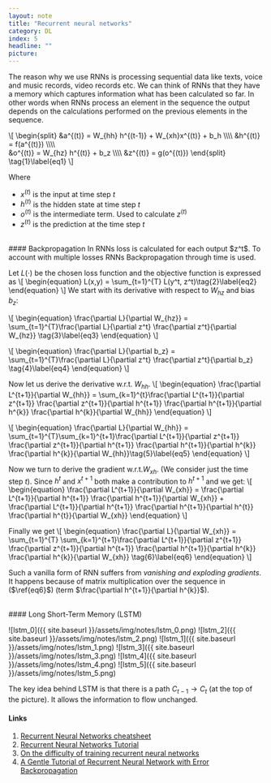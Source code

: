 ```yaml
---
layout: note
title: "Recurrent neural networks"
category: DL
index: 5
headline: ""
picture: 
---
```


The reason why we use RNNs is processing sequential data like texts, voice and music records, video records etc.
We can think of RNNs that they have a memory which captures information what has been calculated so far. In other words
when RNNs process an element in the sequence the output depends on the calculations performed on the previous elements in the
sequence.


<!-- ![rnn_0]({{ site.baseurl }}/assets/img/notes/rnn_0.png) -->

\\[
\begin{split}
&a^{(t)} = W_{hh} h^{(t-1)} + W_{xh}x^{(t)} + b_h \\\\\\\\
&h^{(t)} = f(a^{(t)}) \\\\\\\\ \
&o^{(t)} = W_{hz} h^{(t)} + b_z \\\\\\\\
&z^{(t)} = g(o^{(t)})
\end{split}
\tag{1}\label{eq1}
\\]

Where
- $x^{(t)}$ is the input at time step $t$
- $h^{(t)}$ is the hidden state at time step $t$
- $o^{(t)}$ is the intermediate term. Used to calculate $z^{(t)}$
- $z^{(t)}$ is the prediction at the time step $t$ 

<br>
#### Backpropagation
In RNNs loss is calculated for each output $z^t$. To account with multiple losses RNNs
Backpropagation through time is used.

Let $L(\cdot)$ be the chosen loss function and the objective function is expressed as
\\[
\begin{equation}
L(x,y) = \sum_{t=1}^{T} L(y^t, z^t)\tag{2}\label{eq2}
\end{equation}
\\]
We start with its derivative with respect to $W_{hz}$ and bias $b_z$:

\\[
\begin{equation}
\frac{\partial L}{\partial W_{hz}} = \sum_{t=1}^{T}\frac{\partial L}{\partial z^t} \frac{\partial z^t}{\partial W_{hz}} \tag{3}\label{eq3}
\end{equation}
\\]

\\[
\begin{equation}
\frac{\partial L}{\partial b_z} = \sum_{t=1}^{T}\frac{\partial L}{\partial z^t} \frac{\partial z^t}{\partial b_z} \tag{4}\label{eq4}
\end{equation}
\\]

Now let us derive the derivative w.r.t. $W_{hh}$.
\\[
\begin{equation}
\frac{\partial L^{t+1}}{\partial W_{hh}} = \sum_{k=1}^{t}\frac{\partial L^{t+1}}{\partial z^{t+1}} \frac{\partial z^{t+1}}{\partial h^{t+1}} \frac{\partial h^{t+1}}{\partial h^{k}} \frac{\partial h^{k}}{\partial W_{hh}}
\end{equation}
\\]

\\[
\begin{equation}
\frac{\partial L}{\partial W_{hh}} = \sum_{t=1}^{T}\sum_{k=1}^{t+1}\frac{\partial L^{t+1}}{\partial z^{t+1}} \frac{\partial z^{t+1}}{\partial h^{t+1}} \frac{\partial h^{t+1}}{\partial h^{k}} \frac{\partial h^{k}}{\partial W_{hh}}\tag{5}\label{eq5}
\end{equation}
\\]

Now we turn to derive the gradient w.r.t.$W_{xh}$. (We consider just the time step $t$).
Since $h^{t}$ and $x^{t+1}$ both make a contribution to $h^{t+1}$ and we  get:
\\[
\begin{equation}
\frac{\partial L^{t+1}}{\partial W_{xh}} = \frac{\partial L^{t+1}}{\partial h^{t+1}} \frac{\partial h^{t+1}}{\partial W_{xh}} + \frac{\partial L^{t+1}}{\partial h^{t+1}} \frac{\partial h^{t+1}}{\partial h^{t}} \frac{\partial h^{t}}{\partial W_{xh}}
\end{equation}
\\]

Finally we get
\\[
\begin{equation}
\frac{\partial L}{\partial W_{xh}} = \sum_{t=1}^{T} \sum_{k=1}^{t+1}\frac{\partial L^{t+1}}{\partial z^{t+1}} \frac{\partial z^{t+1}}{\partial h^{t+1}} \frac{\partial h^{t+1}}{\partial h^{k}} \frac{\partial h^{k}}{\partial W_{xh}} \tag{6}\label{eq6}
\end{equation}
\\]

Such a vanilla form of RNN suffers from _vanishing and exploding gradients_. It happens because
of matrix multiplication over the sequence in ($\ref{eq6}$) (term $\frac{\partial h^{t+1}}{\partial h^{k}}$).

<br>
#### Long Short-Term Memory (LSTM)

![lstm_0]({{ site.baseurl }}/assets/img/notes/lstm_0.png)
![lstm_2]({{ site.baseurl }}/assets/img/notes/lstm_2.png)
![lstm_1]({{ site.baseurl }}/assets/img/notes/lstm_1.png)
![lstm_3]({{ site.baseurl }}/assets/img/notes/lstm_3.png)
![lstm_4]({{ site.baseurl }}/assets/img/notes/lstm_4.png)
![lstm_5]({{ site.baseurl }}/assets/img/notes/lstm_5.png)


The key idea behind LSTM is that there is a path $C_{t-1} \rightarrow C_{t}$ (at the top of the picture).
It allows the information to flow unchanged.
#### Links

1. [Recurrent Neural Networks cheatsheet](https://stanford.edu/~shervine/teaching/cs-230/cheatsheet-recurrent-neural-networks#overview)
2. [Recurrent Neural Networks Tutorial](http://www.wildml.com/2015/09/recurrent-neural-networks-tutorial-part-1-introduction-to-rnns/)
3. [On the difficulty of training recurrent neural networks](http://proceedings.mlr.press/v28/pascanu13.pdf)
4. [A Gentle Tutorial of Recurrent Neural Network with Error Backpropagation](https://arxiv.org/pdf/1610.02583.pdf)